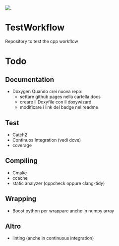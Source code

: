 <a href="https://pviscone.github.io/Cpp-Repo-Template/html/">
  <img align="center" src="https://img.shields.io/badge/-Docs-green!" />
</a>
<a href="">
  <img align="center" src="" />
</a>


# TestWorkflow
Repository to test the cpp workflow



# Todo

## Documentation

- Doxygen 
  Quando crei nuova repo:
  - settare github pages nella cartella docs
  - creare il Doxyfile con il doxywizard
  - modificare i link del badge nel readme


## Test

- Catch2
- Continuos Integration (vedi dove)
- coverage

## Compiling

- Cmake
- ccache
- static analyzer (cppcheck oppure clang-tidy)

## Wrapping

- Boost python  per wrappare anche in numpy array

## Altro
- linting (anche in continuous integration)
